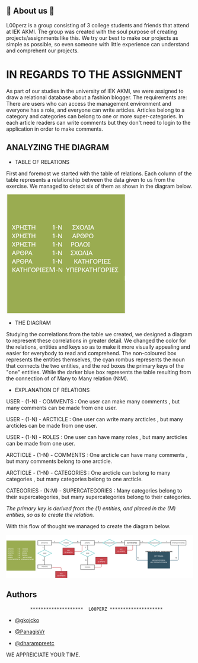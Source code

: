 
## 🔁 About us 🔁
L00perz is a group consisting of 3 college students and friends that attend at IEK AKMI. The group was created with the soul purpose of creating projects/assignments like this. We try our best to make our projects as simple as possible, so even someone with little experience can understand and comprehent our projects.


# IN REGARDS TO THE ASSIGNMENT

As part of our studies in the university of IEK AKMI, we were assigned to draw a relational database about a fashion blogger. The requirements are: There are users who can access the management environment and everyone has a role, and everyone can write articles. Articles belong to a category and categories can belong to one or more super-categories. In each article readers can write comments but they don't need to login to the application in order to make comments.


## ANALYZING THE DIAGRAM

- TABLE OF RELATIONS

First and foremost we started with the table of relations. 
Each column of the table represents a relationship between the data  given to us from the exercise. We managed to detect six of them as shown in the diagram below.

![App Screenshot](relations.png)



- THE DIAGRAM

Studying the correlations from the table we created, we designed a diagram to represent these correlations in greater detail. We changed the color for the relations, entities and keys so as to make it more visually appealing and easier for everybody to read and comprehend. The non-coloured box represents the entities themselves, the cyan rombus represents the noun that connects the two entities, and the red boxes the primary keys of the "one" entities. While the darker blue box represents the table resulting from the connection of of Many to Many relation (N:M).

- EXPLANATION OF RELATIONS

USER - (1-N) - COMMENTS : One user can make many comments , but many comments can be made from one user.

USER - (1-N) - ARCTICLE : One user can write many arcticles , but many arcticles can be made from one user.

USER - (1-N) - ROLES : One user can have many roles , but many arcticles can be made from one user.

ARCTICLE - (1-N) - COMMENTS : One arcticle can have many comments , but many comments belong to one arcticle.

ARCTICLE - (1-N) - CATEGORIES : One arcticle can belong to many categories , but many categories belong to one arcticle.

CATEGORIES - (N:M) - SUPERCATEGORIES : Many categories belong to their supercategories, but many supercategories belong to their categories.

*The primary key is derived from the (1) entities, and placed in the (M) entities, so as to create the relation.*

With this flow of thought we managed to create the diagram below.

![App Screenshot](databases.png)







## Authors

             ********************  L00PERZ ********************

- [@gkojcko](https://github.com/gkojcko)

- [@PanagisVr](https://github.com/PanagisVr)

- [@dharampreetc](https://github.com/dharampreetc)

WE APPREICIATE YOUR TIME.


